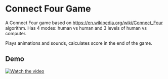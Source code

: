 # Connect Four Game

A Connect Four game based on https://en.wikipedia.org/wiki/Connect_Four algorithm.
Has 4 modes: human vs human and 3 levels of human vs computer.

Plays animations and sounds, calculates score in the end of the game.




## Demo

[![Watch the video](http://3kr.a56.myftpupload.com/wp-content/uploads/2024/02/Screenshot_1707552801.png)](http://3kr.a56.myftpupload.com/wp-content/uploads/2024/02/ConnectFourGame.mp4)
